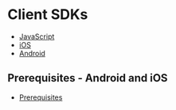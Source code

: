 # Client SDKs

- [JavaScript](./javascript/README.md)
- [iOS](./ios/README.md)
- [Android](./android/README.md)

## Prerequisites - Android and iOS

- [Prerequisites](prerequisites.md)

